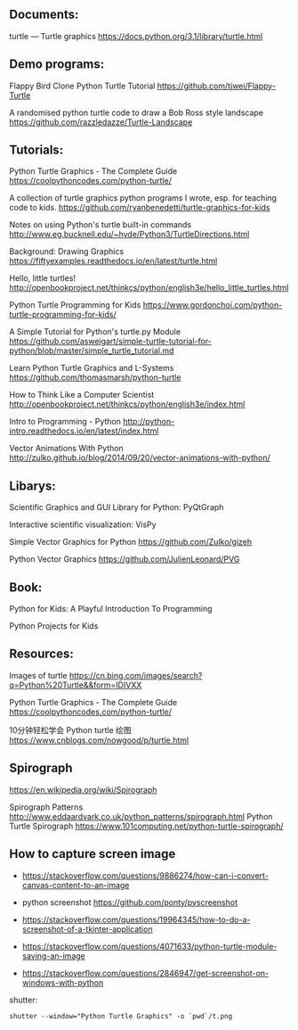 

## Documents:
turtle — Turtle graphics
https://docs.python.org/3.1/library/turtle.html


## Demo programs:
Flappy Bird Clone Python Turtle Tutorial
https://github.com/tjwei/Flappy-Turtle

A randomised python turtle code to draw a Bob Ross style landscape
https://github.com/razzledazze/Turtle-Landscape


## Tutorials:
Python Turtle Graphics - The Complete Guide
https://coolpythoncodes.com/python-turtle/ 

A collection of turtle graphics python programs I wrote, esp. for teaching code to kids.
https://github.com/ryanbenedetti/turtle-graphics-for-kids

Notes on using Python's turtle built-in commands
http://www.eg.bucknell.edu/~hyde/Python3/TurtleDirections.html

Background: Drawing Graphics
https://fiftyexamples.readthedocs.io/en/latest/turtle.html

Hello, little turtles!
http://openbookproject.net/thinkcs/python/english3e/hello_little_turtles.html

Python Turtle Programming for Kids
https://www.gordonchoi.com/python-turtle-programming-for-kids/

A Simple Tutorial for Python's turtle.py Module
https://github.com/asweigart/simple-turtle-tutorial-for-python/blob/master/simple_turtle_tutorial.md

Learn Python Turtle Graphics and L-Systems
https://github.com/thomasmarsh/python-turtle

How to Think Like a Computer Scientist
http://openbookproject.net/thinkcs/python/english3e/index.html

Intro to Programming - Python
http://python-intro.readthedocs.io/en/latest/index.html


Vector Animations With Python
http://zulko.github.io/blog/2014/09/20/vector-animations-with-python/


## Libarys:
Scientific Graphics and GUI Library for Python: PyQtGraph

Interactive scientific visualization: VisPy

Simple Vector Graphics for Python
https://github.com/Zulko/gizeh

Python Vector Graphics
https://github.com/JulienLeonard/PVG


## Book:
Python for Kids: A Playful Introduction To Programming

Python Projects for Kids


## Resources:
Images of turtle
https://cn.bing.com/images/search?q=Python%20Turtle&&form=IDIVXX


Python Turtle Graphics - The Complete Guide
https://coolpythoncodes.com/python-turtle/ 

10分钟轻松学会 Python turtle 绘图
https://www.cnblogs.com/nowgood/p/turtle.html

## Spirograph
https://en.wikipedia.org/wiki/Spirograph

Spirograph Patterns http://www.eddaardvark.co.uk/python_patterns/spirograph.html
Python Turtle Spirograph https://www.101computing.net/python-turtle-spirograph/


## How to capture screen image
* https://stackoverflow.com/questions/9886274/how-can-i-convert-canvas-content-to-an-image
  
* python screenshot https://github.com/ponty/pyscreenshot
* https://stackoverflow.com/questions/19964345/how-to-do-a-screenshot-of-a-tkinter-application

* https://stackoverflow.com/questions/4071633/python-turtle-module-saving-an-image
* https://stackoverflow.com/questions/2846947/get-screenshot-on-windows-with-python

shutter:
```
shutter --window="Python Turtle Graphics" -o `pwd`/t.png
```
